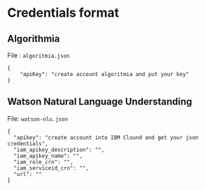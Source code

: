# Credentials format

## Algorithmia

File : `algoritmia.json`

```
{
    "apiKey": "create account algoritmia and put your key"
}
```

## Watson Natural Language Understanding

File: `watson-nlu.json`

```
{
  "apikey": "create account into IBM Clound and get your json credentials",
  "iam_apikey_description": "",
  "iam_apikey_name": "",
  "iam_role_crn": "",
  "iam_serviceid_crn": "",
  "url": ""
}
```